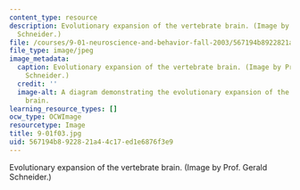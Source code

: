 ```yaml
---
content_type: resource
description: Evolutionary expansion of the vertebrate brain. (Image by Prof. Gerald
  Schneider.)
file: /courses/9-01-neuroscience-and-behavior-fall-2003/567194b8922821a44c17ed1e6876f3e9_9-01f03.jpg
file_type: image/jpeg
image_metadata:
  caption: Evolutionary expansion of the vertebrate brain. (Image by Prof. Gerald
    Schneider.)
  credit: ''
  image-alt: A diagram demonstrating the evolutionary expansion of the vertebrate
    brain.
learning_resource_types: []
ocw_type: OCWImage
resourcetype: Image
title: 9-01f03.jpg
uid: 567194b8-9228-21a4-4c17-ed1e6876f3e9
---
```

Evolutionary expansion of the vertebrate brain. (Image by Prof. Gerald Schneider.)

